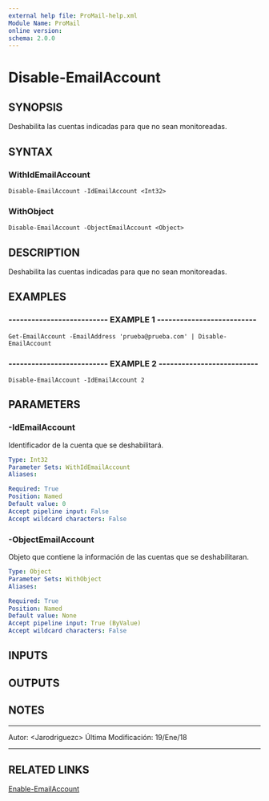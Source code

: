 ```yaml
---
external help file: ProMail-help.xml
Module Name: ProMail
online version: 
schema: 2.0.0
---
```


# Disable-EmailAccount

## SYNOPSIS
Deshabilita las cuentas indicadas para que no sean monitoreadas.

## SYNTAX

### WithIdEmailAccount
```
Disable-EmailAccount -IdEmailAccount <Int32>
```

### WithObject
```
Disable-EmailAccount -ObjectEmailAccount <Object>
```

## DESCRIPTION
Deshabilita las cuentas indicadas para que no sean monitoreadas.

## EXAMPLES

### -------------------------- EXAMPLE 1 --------------------------
```
Get-EmailAccount -EmailAddress 'prueba@prueba.com' | Disable-EmailAccount
```

### -------------------------- EXAMPLE 2 --------------------------
```
Disable-EmailAccount -IdEmailAccount 2
```

## PARAMETERS

### -IdEmailAccount
Identificador de la cuenta que se deshabilitará.

```yaml
Type: Int32
Parameter Sets: WithIdEmailAccount
Aliases: 

Required: True
Position: Named
Default value: 0
Accept pipeline input: False
Accept wildcard characters: False
```

### -ObjectEmailAccount
Objeto que contiene la información de las cuentas que se deshabilitaran.

```yaml
Type: Object
Parameter Sets: WithObject
Aliases: 

Required: True
Position: Named
Default value: None
Accept pipeline input: True (ByValue)
Accept wildcard characters: False
```

## INPUTS

## OUTPUTS

## NOTES
---------------------------------------------------------
Autor: \<Jarodriguezc\>
Última Modificación: 19/Ene/18

---------------------------------------------------------

## RELATED LINKS

[Enable-EmailAccount](Enable-EmailAccount.md)

